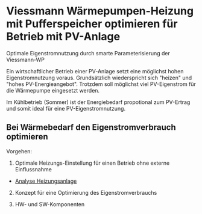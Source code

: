 # Viessmann Wärmepumpen-Heizung mit Pufferspeicher optimieren für Betrieb mit PV-Anlage

Optimale Eigenstromnutzung durch smarte Parameterisierung der Viessmann-WP

Ein wirtschaftlicher Betrieb einer PV-Anlage setzt eine möglichst hohen Eigenstromnutzung voraus. Grundsätzlich wiederspricht sich "heizen" und "hohes PV-Energieangebot". Trotzdem soll möglichst viel PV-Eigenstrom für die Wärmepumpe eingesetzt werden.

Im Kühlbetrieb (Sommer) ist der Energiebedarf propotional zum PV-Ertrag und somit ideal für eine PV-Eigenstromnutzung.

## Bei Wärmebedarf den Eigenstromverbrauch optimieren 

Vorgehen:

1. Optimale Heizungs-Einstellung für einen Betrieb ohne externe Einflussnahme
- [Analyse Heizungsanlage](https://github.com/mktech-gh/SmartHome-and-IoT/blob/main/Doku/Analyse%20Projekt%20Mattes%20Viessmann.md)

2. Konzept für eine Optimierung des Eigenstromverbrauchs

3. HW- und SW-Komponenten
